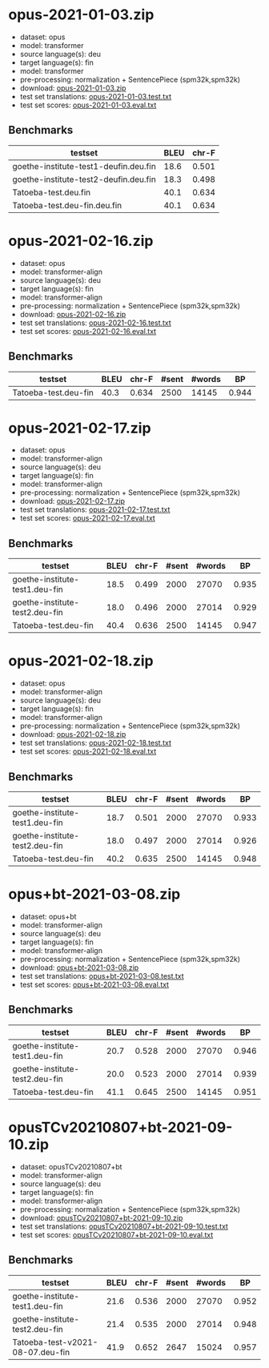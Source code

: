 # opus-2021-01-03.zip

* dataset: opus
* model: transformer
* source language(s): deu
* target language(s): fin
* model: transformer
* pre-processing: normalization + SentencePiece (spm32k,spm32k)
* download: [opus-2021-01-03.zip](https://object.pouta.csc.fi/Tatoeba-MT-models/deu-fin/opus-2021-01-03.zip)
* test set translations: [opus-2021-01-03.test.txt](https://object.pouta.csc.fi/Tatoeba-MT-models/deu-fin/opus-2021-01-03.test.txt)
* test set scores: [opus-2021-01-03.eval.txt](https://object.pouta.csc.fi/Tatoeba-MT-models/deu-fin/opus-2021-01-03.eval.txt)

## Benchmarks

| testset               | BLEU  | chr-F |
|-----------------------|-------|-------|
| goethe-institute-test1-deufin.deu.fin 	| 18.6 	| 0.501 |
| goethe-institute-test2-deufin.deu.fin 	| 18.3 	| 0.498 |
| Tatoeba-test.deu.fin 	| 40.1 	| 0.634 |
| Tatoeba-test.deu-fin.deu.fin 	| 40.1 	| 0.634 |








# opus-2021-02-16.zip

* dataset: opus
* model: transformer-align
* source language(s): deu
* target language(s): fin
* model: transformer-align
* pre-processing: normalization + SentencePiece (spm32k,spm32k)
* download: [opus-2021-02-16.zip](https://object.pouta.csc.fi/Tatoeba-MT-models/deu-fin/opus-2021-02-16.zip)
* test set translations: [opus-2021-02-16.test.txt](https://object.pouta.csc.fi/Tatoeba-MT-models/deu-fin/opus-2021-02-16.test.txt)
* test set scores: [opus-2021-02-16.eval.txt](https://object.pouta.csc.fi/Tatoeba-MT-models/deu-fin/opus-2021-02-16.eval.txt)

## Benchmarks

| testset | BLEU  | chr-F | #sent | #words | BP |
|---------|-------|-------|-------|--------|----|
| Tatoeba-test.deu-fin 	| 40.3 	| 0.634 	| 2500 	| 14145 	| 0.944 |








# opus-2021-02-17.zip

* dataset: opus
* model: transformer-align
* source language(s): deu
* target language(s): fin
* model: transformer-align
* pre-processing: normalization + SentencePiece (spm32k,spm32k)
* download: [opus-2021-02-17.zip](https://object.pouta.csc.fi/Tatoeba-MT-models/deu-fin/opus-2021-02-17.zip)
* test set translations: [opus-2021-02-17.test.txt](https://object.pouta.csc.fi/Tatoeba-MT-models/deu-fin/opus-2021-02-17.test.txt)
* test set scores: [opus-2021-02-17.eval.txt](https://object.pouta.csc.fi/Tatoeba-MT-models/deu-fin/opus-2021-02-17.eval.txt)

## Benchmarks

| testset | BLEU  | chr-F | #sent | #words | BP |
|---------|-------|-------|-------|--------|----|
| goethe-institute-test1.deu-fin 	| 18.5 	| 0.499 	| 2000 	| 27070 	| 0.935 |
| goethe-institute-test2.deu-fin 	| 18.0 	| 0.496 	| 2000 	| 27014 	| 0.929 |
| Tatoeba-test.deu-fin 	| 40.4 	| 0.636 	| 2500 	| 14145 	| 0.947 |








# opus-2021-02-18.zip

* dataset: opus
* model: transformer-align
* source language(s): deu
* target language(s): fin
* model: transformer-align
* pre-processing: normalization + SentencePiece (spm32k,spm32k)
* download: [opus-2021-02-18.zip](https://object.pouta.csc.fi/Tatoeba-MT-models/deu-fin/opus-2021-02-18.zip)
* test set translations: [opus-2021-02-18.test.txt](https://object.pouta.csc.fi/Tatoeba-MT-models/deu-fin/opus-2021-02-18.test.txt)
* test set scores: [opus-2021-02-18.eval.txt](https://object.pouta.csc.fi/Tatoeba-MT-models/deu-fin/opus-2021-02-18.eval.txt)

## Benchmarks

| testset | BLEU  | chr-F | #sent | #words | BP |
|---------|-------|-------|-------|--------|----|
| goethe-institute-test1.deu-fin 	| 18.7 	| 0.501 	| 2000 	| 27070 	| 0.933 |
| goethe-institute-test2.deu-fin 	| 18.0 	| 0.497 	| 2000 	| 27014 	| 0.926 |
| Tatoeba-test.deu-fin 	| 40.2 	| 0.635 	| 2500 	| 14145 	| 0.948 |








# opus+bt-2021-03-08.zip

* dataset: opus+bt
* model: transformer-align
* source language(s): deu
* target language(s): fin
* model: transformer-align
* pre-processing: normalization + SentencePiece (spm32k,spm32k)
* download: [opus+bt-2021-03-08.zip](https://object.pouta.csc.fi/Tatoeba-MT-models/deu-fin/opus+bt-2021-03-08.zip)
* test set translations: [opus+bt-2021-03-08.test.txt](https://object.pouta.csc.fi/Tatoeba-MT-models/deu-fin/opus+bt-2021-03-08.test.txt)
* test set scores: [opus+bt-2021-03-08.eval.txt](https://object.pouta.csc.fi/Tatoeba-MT-models/deu-fin/opus+bt-2021-03-08.eval.txt)

## Benchmarks

| testset | BLEU  | chr-F | #sent | #words | BP |
|---------|-------|-------|-------|--------|----|
| goethe-institute-test1.deu-fin 	| 20.7 	| 0.528 	| 2000 	| 27070 	| 0.946 |
| goethe-institute-test2.deu-fin 	| 20.0 	| 0.523 	| 2000 	| 27014 	| 0.939 |
| Tatoeba-test.deu-fin 	| 41.1 	| 0.645 	| 2500 	| 14145 	| 0.951 |


# opusTCv20210807+bt-2021-09-10.zip

* dataset: opusTCv20210807+bt
* model: transformer-align
* source language(s): deu
* target language(s): fin
* model: transformer-align
* pre-processing: normalization + SentencePiece (spm32k,spm32k)
* download: [opusTCv20210807+bt-2021-09-10.zip](https://object.pouta.csc.fi/Tatoeba-MT-models/deu-fin/opusTCv20210807+bt-2021-09-10.zip)
* test set translations: [opusTCv20210807+bt-2021-09-10.test.txt](https://object.pouta.csc.fi/Tatoeba-MT-models/deu-fin/opusTCv20210807+bt-2021-09-10.test.txt)
* test set scores: [opusTCv20210807+bt-2021-09-10.eval.txt](https://object.pouta.csc.fi/Tatoeba-MT-models/deu-fin/opusTCv20210807+bt-2021-09-10.eval.txt)

## Benchmarks

| testset | BLEU  | chr-F | #sent | #words | BP |
|---------|-------|-------|-------|--------|----|
| goethe-institute-test1.deu-fin 	| 21.6 	| 0.536 	| 2000 	| 27070 	| 0.952 |
| goethe-institute-test2.deu-fin 	| 21.4 	| 0.535 	| 2000 	| 27014 	| 0.948 |
| Tatoeba-test-v2021-08-07.deu-fin 	| 41.9 	| 0.652 	| 2647 	| 15024 	| 0.957 |

